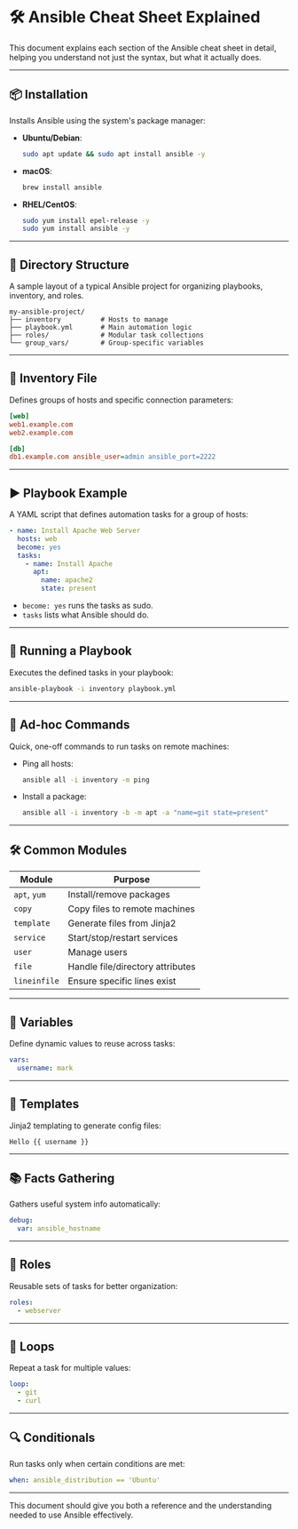 
# 🛠️ Ansible Cheat Sheet Explained

This document explains each section of the Ansible cheat sheet in detail, helping you understand not just the syntax, but what it actually does.

---

## 📦 Installation

Installs Ansible using the system's package manager:

- **Ubuntu/Debian**:
  ```bash
  sudo apt update && sudo apt install ansible -y
  ```
- **macOS**:
  ```bash
  brew install ansible
  ```
- **RHEL/CentOS**:
  ```bash
  sudo yum install epel-release -y
  sudo yum install ansible -y
  ```

---

## 📁 Directory Structure

A sample layout of a typical Ansible project for organizing playbooks, inventory, and roles.

```
my-ansible-project/
├── inventory          # Hosts to manage
├── playbook.yml       # Main automation logic
├── roles/             # Modular task collections
└── group_vars/        # Group-specific variables
```

---

## 📘 Inventory File

Defines groups of hosts and specific connection parameters:

```ini
[web]
web1.example.com
web2.example.com

[db]
db1.example.com ansible_user=admin ansible_port=2222
```

---

## ▶️ Playbook Example

A YAML script that defines automation tasks for a group of hosts:

```yaml
- name: Install Apache Web Server
  hosts: web
  become: yes
  tasks:
    - name: Install Apache
      apt:
        name: apache2
        state: present
```

- `become: yes` runs the tasks as sudo.
- `tasks` lists what Ansible should do.

---

## 🚀 Running a Playbook

Executes the defined tasks in your playbook:

```bash
ansible-playbook -i inventory playbook.yml
```

---

## 🧪 Ad-hoc Commands

Quick, one-off commands to run tasks on remote machines:

- Ping all hosts:
  ```bash
  ansible all -i inventory -m ping
  ```
- Install a package:
  ```bash
  ansible all -i inventory -b -m apt -a "name=git state=present"
  ```

---

## 🛠️ Common Modules

| Module        | Purpose                          |
|---------------|----------------------------------|
| `apt`, `yum`  | Install/remove packages          |
| `copy`        | Copy files to remote machines    |
| `template`    | Generate files from Jinja2       |
| `service`     | Start/stop/restart services      |
| `user`        | Manage users                     |
| `file`        | Handle file/directory attributes |
| `lineinfile`  | Ensure specific lines exist      |

---

## 🔐 Variables

Define dynamic values to reuse across tasks:
```yaml
vars:
  username: mark
```

---

## 📄 Templates

Jinja2 templating to generate config files:
```jinja
Hello {{ username }}
```

---

## 📚 Facts Gathering

Gathers useful system info automatically:
```yaml
debug:
  var: ansible_hostname
```

---

## 🧱 Roles

Reusable sets of tasks for better organization:
```yaml
roles:
  - webserver
```

---

## 🔄 Loops

Repeat a task for multiple values:
```yaml
loop:
  - git
  - curl
```

---

## 🔍 Conditionals

Run tasks only when certain conditions are met:
```yaml
when: ansible_distribution == 'Ubuntu'
```

---

This document should give you both a reference and the understanding needed to use Ansible effectively.
